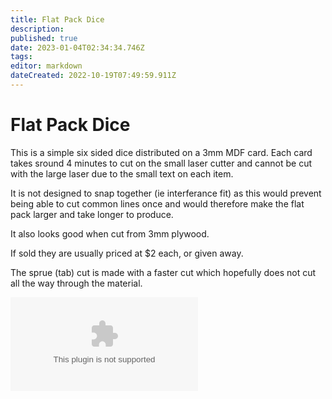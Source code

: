 ```yaml
---
title: Flat Pack Dice
description: 
published: true
date: 2023-01-04T02:34:34.746Z
tags: 
editor: markdown
dateCreated: 2022-10-19T07:49:59.911Z
---
```


# Flat Pack Dice

This is a simple six sided dice distributed on a 3mm MDF card. Each card takes sround 4 minutes to cut on the small laser cutter and cannot be cut with the large laser due to the small text on each item.

It is not designed to snap together (ie interferance fit) as this would prevent being able to cut common lines once and would therefore make the flat pack larger and take longer to produce.

It also looks good when cut from 3mm plywood.

If sold they are usually priced at \$2 each, or given away.

The sprue (tab) cut is made with a faster cut which hopefully does not cut all the way through the material.

![](/projects/dice.dxf.zip)
